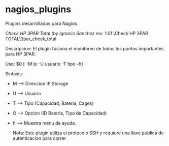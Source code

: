 # nagios_plugins
Plugins desarrollados para Nagios


*Check HP 3PAR Total (by Ignacio Sanchez rev. 1.0)* \Check HP 3PAR TOTAL\3par_check_total

Descripcion:
El plugin fusiona el monitoreo de todos los puntos importantes para HP 3PAR.

Uso: $0 [ -M ip -U usuario -T tipo -h]

Sintaxis:
- M --> Direccion IP Storage
- U --> Usuario
- T --> Tipo (Capacidad, Bateria, Cages)
- O --> Opcion (ID Bateria, Tipo de Capacidad)
- h --> Muestra menu de ayuda.
    
    Nota: Este plugin utiliza el protocolo SSH y requiere una llave publica de autenticacion para correr.
